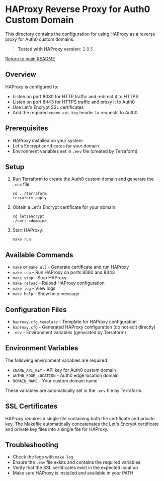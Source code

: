 # HAProxy Reverse Proxy for Auth0 Custom Domain

This directory contains the configuration for using HAProxy as a reverse proxy for Auth0 custom domains.

> **Tested with HAProxy version:** 2.8.5

[Return to main README](../README.md)

## Overview

HAProxy is configured to:
- Listen on port 8080 for HTTP traffic and redirect it to HTTPS
- Listen on port 8443 for HTTPS traffic and proxy it to Auth0
- Use Let's Encrypt SSL certificates
- Add the required `cname-api-key` header to requests to Auth0

## Prerequisites

- HAProxy installed on your system
- Let's Encrypt certificates for your domain
- Environment variables set in `.env` file (created by Terraform)

## Setup

1. Run Terraform to create the Auth0 custom domain and generate the `.env` file:
   ```
   cd ../terraform
   terraform apply
   ```

2. Obtain a Let's Encrypt certificate for your domain:
   ```
   cd letsencrypt
   ./cert <domain>
   ```

3. Start HAProxy:
   ```
   make run
   ```

## Available Commands

- `make` or `make all` - Generate certificate and run HAProxy
- `make run` - Run HAProxy on ports 8080 and 8443
- `make stop` - Stop HAProxy
- `make reload` - Reload HAProxy configuration
- `make log` - View logs
- `make help` - Show help message

## Configuration Files

- `haproxy.cfg.template` - Template for HAProxy configuration
- `haproxy.cfg` - Generated HAProxy configuration (do not edit directly)
- `.env` - Environment variables (generated by Terraform)

## Environment Variables

The following environment variables are required:
- `CNAME_API_KEY` - API key for Auth0 custom domain
- `AUTH0_EDGE_LOCATION` - Auth0 edge location domain
- `DOMAIN_NAME` - Your custom domain name

These variables are automatically set in the `.env` file by Terraform.

## SSL Certificates

HAProxy requires a single file containing both the certificate and private key. The Makefile automatically concatenates the Let's Encrypt certificate and private key files into a single file for HAProxy.

## Troubleshooting

- Check the logs with `make log`
- Ensure the `.env` file exists and contains the required variables
- Verify that the SSL certificates exist in the expected location
- Make sure HAProxy is installed and available in your PATH